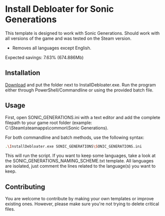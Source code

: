 # Install Debloater for Sonic Generations

This template is designed to work with Sonic Generations. Should work with all versions of the game and was tested on the Steam version. 
- Removes all languages except English.

Expected savings: 7.63% (674.886Mb)

## Installation

[Download](https://github.com/neatodev/InstallDebloater/blob/main/templates/SONIC_GENERATIONS/SONIC_GENERATIONS.zip) and put the folder next to InstallDebloater.exe. Run the program either through PowerShell/Commandline or using the provided batch file.

## Usage

First, open SONIC_GENERATIONS.ini with a text editor and add the complete filepath to your game root folder (example: C:\Steam\steamapps\common\Sonic Generations).

For both commandline and batch methods, use the following syntax:

```bash
.\InstallDebloater.exe SONIC_GENERATIONS\SONIC_GENERATIONS.ini
```
This will run the script.
If you want to keep some languages, take a look at the SONIC_GENERATIONS_NAMING_SCHEME.txt template. All languages are isolated, just comment the lines related to the language(s) you want to keep. 

## Contributing
You are welcome to contribute by making your own templates or improve existing ones. However, please make sure you're not trying to delete critical files. 